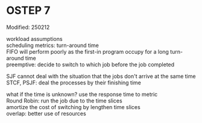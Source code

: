 # OSTEP 7

Modified: 250212

workload assumptions  
scheduling metrics: turn-around time  
FIFO will perform poorly as the first-in program occupy for a long turn-around time  
preemptive: decide to switch to which job before the job completed  

SJF cannot deal with the situation that the jobs don't arrive at the same time  
STCF, PSJF: deal the processes by their finishing time  

what if the time is unknown? use the response time to metric  
Round Robin: run the job due to the time slices  
amortize the cost of switching by lengthen time slices  
overlap: better use of resources  
